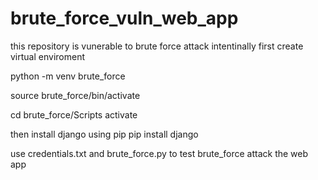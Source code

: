 # brute_force_vuln_web_app
this repository is vunerable to brute force attack intentinally
first create virtual enviroment 

python -m venv brute_force

source brute_force/bin/activate

cd brute_force/Scripts
activate

then install django using pip
pip install django

use credentials.txt and brute_force.py
to test brute_force attack the web app

